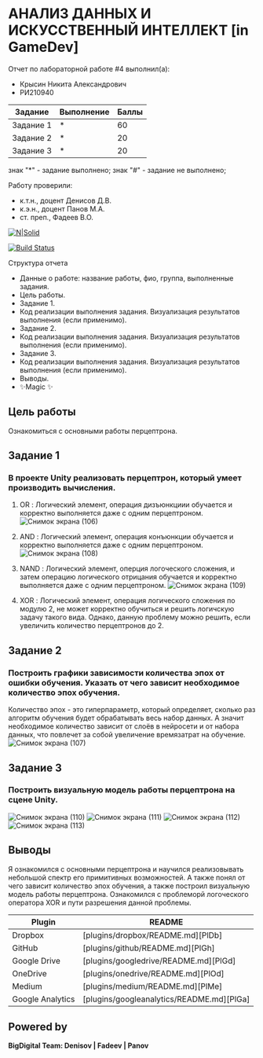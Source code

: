 # АНАЛИЗ ДАННЫХ И ИСКУССТВЕННЫЙ ИНТЕЛЛЕКТ [in GameDev]
Отчет по лабораторной работе #4 выполнил(а):
- Крысин Никита Александрович
- РИ210940

| Задание | Выполнение | Баллы |
| ------ | ------ | ------ |
| Задание 1 | * | 60 |
| Задание 2 | * | 20 |
| Задание 3 | * | 20 |

знак "*" - задание выполнено; знак "#" - задание не выполнено;

Работу проверили:
- к.т.н., доцент Денисов Д.В.
- к.э.н., доцент Панов М.А.
- ст. преп., Фадеев В.О.

[![N|Solid](https://cldup.com/dTxpPi9lDf.thumb.png)](https://nodesource.com/products/nsolid)

[![Build Status](https://travis-ci.org/joemccann/dillinger.svg?branch=master)](https://travis-ci.org/joemccann/dillinger)

Структура отчета

- Данные о работе: название работы, фио, группа, выполненные задания.
- Цель работы.
- Задание 1.
- Код реализации выполнения задания. Визуализация результатов выполнения (если применимо).
- Задание 2.
- Код реализации выполнения задания. Визуализация результатов выполнения (если применимо).
- Задание 3.
- Код реализации выполнения задания. Визуализация результатов выполнения (если применимо).
- Выводы.
- ✨Magic ✨

## Цель работы
Ознакомиться с основными работы перцептрона.

## Задание 1
### В проекте Unity реализовать перцептрон, который умеет производить вычисления.

1) OR : Логический элемент, операция дизъюнкциии обучается и корректно выполняется даже с одним перцептроном.
![Снимок экрана (106)](https://user-images.githubusercontent.com/114180894/204085538-5df4a945-6822-4d77-a16f-616299e8f13c.png)

2) AND : Логический элемент, операция конъюнкции обучается и корректно выполняется даже с одним перцептроном.
![Снимок экрана (108)](https://user-images.githubusercontent.com/114180894/204086344-6b2da6be-78c9-4b2f-a1bf-e80afe407e15.png)

3) NAND : Логический элемент, оперция логоческого сложения, и затем операцию логического отрицания обучается и корректно выполняется даже с одним перцептроном.
![Снимок экрана (109)](https://user-images.githubusercontent.com/114180894/204086446-076ee312-0b45-4589-8d03-c1a587c20f4d.png)

4) XOR : Логический элемент, операция логического сложения по модулю  2, не может корректно обучиться и решить логичскую задачу такого вида. Однако, данную проблему можно решить, если увеличить количество перцептронов до 2. 

## Задание 2
### Построить графики зависимости количества эпох от ошибки обучения. Указать от чего зависит необходимое количество эпох обучения. 
Количество эпох - это гиперпараметр, который определяет, сколько раз алгоритм обучения будет обрабатывать весь набор данных. А значит необходимое количество зависит от слоёв в нейросети и от набора данных, что повлечет за собой увеличение времязатрат на обучение. 
![Снимок экрана (107)](https://user-images.githubusercontent.com/114180894/204089003-2289a3b3-f80f-463a-a3c6-3701208ab23f.png)

## Задание 3
### Построить визуальную модель работы перцептрона на сцене Unity.
![Снимок экрана (110)](https://user-images.githubusercontent.com/114180894/204103440-2818839c-98fe-499f-973c-ce0bdba4aa40.png)
![Снимок экрана (111)](https://user-images.githubusercontent.com/114180894/204103443-c8618c08-f563-4fb0-8116-19874dfdd8b9.png)
![Снимок экрана (112)](https://user-images.githubusercontent.com/114180894/204103448-5f719ab2-06fa-419d-b637-942b59d069d5.png)
![Снимок экрана (113)](https://user-images.githubusercontent.com/114180894/204103449-f280add8-9e67-4e2b-9998-9cf540b48402.png)

## Выводы
Я ознакомился с основными перцептрона и научился реализовывать небольшой спектр его примитивных возможностей. А также понял от чего зависит количество эпох обучения, а также построил визуальную модель работы перцептрона. Ознакомился с проблеморй логоческого оператора XOR и пути разрешения данной проблемы. 

| Plugin | README |
| ------ | ------ |
| Dropbox | [plugins/dropbox/README.md][PlDb] |
| GitHub | [plugins/github/README.md][PlGh] |
| Google Drive | [plugins/googledrive/README.md][PlGd] |
| OneDrive | [plugins/onedrive/README.md][PlOd] |
| Medium | [plugins/medium/README.md][PlMe] |
| Google Analytics | [plugins/googleanalytics/README.md][PlGa] |

## Powered by

**BigDigital Team: Denisov | Fadeev | Panov**
